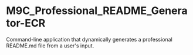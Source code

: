 # M9C_Professional_README_Generator-ECR
Command-line application that dynamically generates a professional README.md file from a user's input.
